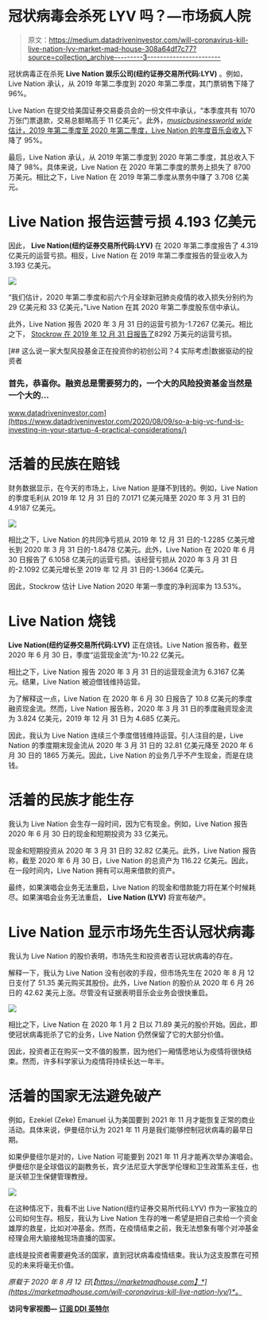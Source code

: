 # 冠状病毒会杀死 LYV 吗？—市场疯人院

> 原文：<https://medium.datadriveninvestor.com/will-coronavirus-kill-live-nation-lyv-market-mad-house-308a64df7c77?source=collection_archive---------3----------------------->

冠状病毒正在杀死 **Live Nation 娱乐公司(纽约证券交易所代码:LYV)** 。例如，Live Nation 承认，从 2019 年第二季度到 2020 年第二季度，其门票销售下降了 96%。

Live Nation 在提交给美国证券交易委员会的一份文件中承认，“本季度共有 1070 万张门票退款，交易总额略高于 11 亿美元”。此外，[*musicbusinessworld wide*估计，2019 年第二季度至 2020 年第二季度，Live Nation 的年度音乐会收入](https://www.musicbusinessworldwide.com/stat-of-the-week-live-nation-spent-more-on-tickets-in-q2-than-its-fans-did/)下降了 95%。

最后，Live Nation 承认，从 2019 年第二季度到 2020 年第二季度，其总收入下降了 98%。具体来说，Live Nation 在 2020 年第二季度的票务上损失了 8700 万美元。相比之下，Live Nation 在 2019 年第二季度从票务中赚了 3.708 亿美元。

# Live Nation 报告运营亏损 4.193 亿美元

因此， **Live Nation(纽约证券交易所代码:LYV)** 在 2020 年第二季度报告了 4.319 亿美元的运营亏损。相反，Live Nation 在 2019 年第二季度报告的营业收入为 3.193 亿美元。

![](img/6ead00c2580b3b83f0d2d1508c482688.png)

“我们估计，2020 年第二季度和前六个月全球新冠肺炎疫情的收入损失分别约为 29 亿美元和 33 亿美元，”Live Nation 在其 2020 年第二季度股东信中承认。

此外，Live Nation 报告 2020 年 3 月 31 日的运营亏损为-1.7267 亿美元。相比之下， [Stockrow 在 2019 年 12 月 31 日报告了](https://stockrow.com/LYV/financials/income/quarterly)8292 万美元的运营亏损。

[](https://www.datadriveninvestor.com/2020/08/09/so-a-big-vc-fund-is-investing-in-your-startup-4-practical-considerations/) [## 这么说一家大型风投基金正在投资你的初创公司？4 实际考虑|数据驱动的投资者

### 首先，恭喜你。融资总是需要努力的，一个大的风险投资基金当然是一个大的…

www.datadriveninvestor.com](https://www.datadriveninvestor.com/2020/08/09/so-a-big-vc-fund-is-investing-in-your-startup-4-practical-considerations/) 

# 活着的民族在赔钱

财务数据显示，在今天的市场上，Live Nation 是赚不到钱的。例如，Live Nation 的季度毛利从 2019 年 12 月 31 日的 7.0171 亿美元降至 2020 年 3 月 31 日的 4.9187 亿美元。

![](img/6120b9df973b85cd028f89f232841fa7.png)

相比之下，Live Nation 的共同净亏损从 2019 年 12 月 31 日的-1.2285 亿美元增长到 2020 年 3 月 31 日的-1.8478 亿美元。此外，Live Nation 在 2020 年 6 月 30 日报告了 6.1058 亿美元的运营亏损。该经营亏损从 2020 年 3 月 31 日的-2.1092 亿美元增长至 2019 年 12 月 31 日的-1.3664 亿美元。

因此，Stockrow 估计 Live Nation 2020 年第一季度的净利润率为 13.53%。

# Live Nation 烧钱

**Live Nation(纽约证券交易所代码:LYV)** 正在烧钱。Live Nation 报告称，截至 2020 年 6 月 30 日，季度“运营现金流”为-10.22 亿美元。

相比之下，Live Nation 报告 2020 年 3 月 31 日的运营现金流为 6.3167 亿美元。结果，Live Nation 被迫借钱维持运营。

为了解释这一点，Live Nation 在 2020 年 6 月 30 日报告了 10.8 亿美元的季度融资现金流。然而，Live Nation 报告称，2020 年 3 月 31 日的季度融资现金流为 3.824 亿美元，2019 年 12 月 31 日为 4.685 亿美元。

因此，我认为 Live Nation 连续三个季度借钱维持运营。引人注目的是，Live Nation 的季度期末现金流从 2020 年 3 月 31 日的 32.81 亿美元降至 2020 年 6 月 30 日的 1865 万美元。因此，Live Nation 的业务几乎不产生现金，而是在烧钱。

# 活着的民族才能生存

我认为 Live Nation 会生存一段时间，因为它有现金。例如，Live Nation 报告 2020 年 6 月 30 日的现金和短期投资为 33 亿美元。

现金和短期投资从 2020 年 3 月 31 日的 32.82 亿美元。此外，Live Nation 报告称，截至 2020 年 6 月 30 日，Live Nation 的总资产为 116.22 亿美元。因此，在一段时间内，Live Nation 拥有可以用来借款的资产。

最终，如果演唱会业务无法重启，Live Nation 的现金和借款能力将在某个时候耗尽。如果演唱会业务无法重启， **Live Nation (LYV)** 将宣布破产。

# Live Nation 显示市场先生否认冠状病毒

我认为 Live Nation 的股价表明，市场先生和投资者否认冠状病毒的存在。

解释一下，我认为 Live Nation 没有创收的手段，但市场先生在 2020 年 8 月 12 日支付了 51.35 美元购买其股份。此外，Live Nation 的股价从 2020 年 6 月 26 日的 42.62 美元上涨。尽管没有证据表明音乐会业务会很快重启。

![](img/e553a96b1c3d7c2faad26a0b69d20b85.png)

相比之下，Live Nation 在 2020 年 1 月 2 日以 71.89 美元的股价开始。因此，即使冠状病毒扼杀了它的业务，Live Nation 仍然保留了它的大部分价值。

因此，投资者正在购买一文不值的股票，因为他们一厢情愿地认为疫情将很快结束。然而，许多科学家认为疫情将持续长达一年半。

# 活着的国家无法避免破产

例如，Ezekiel (Zeke) Emanuel 认为美国要到 2021 年 11 月才能恢复正常的商业活动。具体来说，伊曼纽尔认为 2021 年 11 月是我们能够控制冠状病毒的最早日期。

如果伊曼纽尔是对的，Live Nation 可能要到 2021 年 11 月才能再次举办演唱会。伊曼纽尔是全球倡议的副教务长，宾夕法尼亚大学医学伦理和卫生政策系主任，也是沃顿卫生保健管理教授。

![](img/3916c874168fdd23fdad12f1a5255b1b.png)

在这种情况下，我看不出 Live Nation(纽约证券交易所代码:LYV) 作为一家独立的公司如何生存。相反，我认为 Live Nation 生存的唯一希望是把自己卖给一个资金雄厚的救星，比如对冲基金。然而，在疫情结束之前，我无法想象有哪个对冲基金经理会用大脑接触现场直播的国家。

底线是投资者需要避免活的国家，直到冠状病毒疫情结束。我认为这支股票在可预见的未来将毫无价值。

*原载于 2020 年 8 月 12 日*[*【https://marketmadhouse.com】*](https://marketmadhouse.com/will-coronavirus-kill-live-nation-lyv/)*。*

**访问专家视图—** [**订阅 DDI 英特尔**](https://datadriveninvestor.com/ddi-intel)